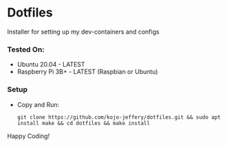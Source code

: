 # Dotfiles

Installer for setting up my dev-containers and configs

### Tested On:
- Ubuntu 20.04 - LATEST
- Raspberry Pi 3B+ - LATEST (Raspbian or Ubuntu)

### Setup

* Copy and Run:
  
  ``` SHELL
  git clone https://github.com/kojo-jeffery/dotfiles.git && sudo apt install make && cd dotfiles && make install
  ```

Happy Coding!
